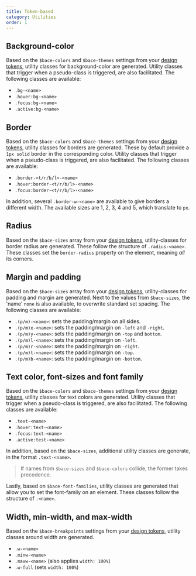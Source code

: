 ```yaml
---
title: Token-based
category: Utilities
order: 1
---
```


## Background-color

Based on the `$bace-colors` and `$bace-themes` settings from your [design tokens](/themes), utility classes for background-color are generated. Utility classes that trigger when a pseudo-class is triggered, are also facilitated. The following classes are available:

- `.bg-<name>`
- `.hover:bg-<name>`
- `.focus:bg-<name>`
- `.active:bg-<name>`

## Border

Based on the `$bace-colors` and `$bace-themes` settings from your [design tokens](/themes), utility classes for borders are generated. These by default provide a `1px solid` border in the corresponding color. Utility classes that trigger when a pseudo-class is triggered, are also facilitated. The following classes are available:

- `.border-<t/r/b/l>-<name>`
- `.hover:border-<t/r/b/l>-<name>`
- `.focus:border-<t/r/b/l>-<name>`

In addition, several `.border-w-<name>` are available to give borders a different width. The available sizes are 1, 2, 3, 4 and 5, which translate to `px`.

## Radius

Based on the `$bace-sizes` array from your [design tokens](/themes), utility-classes for border radius are generated. These follow the structure of `.radius-<name>`. These classes set the `border-radius` property on the element, meaning _all_ its corners.

## Margin and padding

Based on the `$bace-sizes` array from your [design tokens](/themes), utility-classes for padding and margin are generated. Next to the values from `$bace-sizes`, the 'name' `none` is also available, to overwrite standard set spacing. The following classes are available:

- `.(p/m)-<name>`: sets the padding/margin on all sides.
- `.(p/m)x-<name>`: sets the padding/margin on `-left` and `-right`.
- `.(p/m)y-<name>`: sets the padding/margin on `-top` and `bottom`.
- `.(p/m)l-<name>`: sets the padding/margin on `-left`.
- `.(p/m)r-<name>`: sets the padding/margin on `-right`.
- `.(p/m)t-<name>`: sets the padding/margin on `-top`.
- `.(p/m)b-<name>`: sets the padding/margin on `-bottom`.

## Text color, font-sizes and font family

Based on the `$bace-colors` and `$bace-themes` settings from your [design tokens](/themes), utility classes for text colors are generated. Utility classes that trigger when a pseudo-class is triggered, are also facilitated. The following classes are available:

- `.text-<name>`
- `.hover:text-<name>`
- `.focus:text-<name>`
- `.active:test-<name>`

In addition, based on the `$bace-sizes`, additional utility classes are generate, in the format `.text-<name>`.

> If names from `$bace-sizes` and `$bace-colors` collide, the former takes precedence.

Lastly, based on `$bace-font-families`, utility classes are generated that allow you to set the font-family on an element. These classes follow the structure of `.<name>`.

## Width, min-width, and max-width

Based on the `$bace-breakpoints` settings from your [design tokens](/themes), utility classes around width are generated.

- `.w-<name>`
- `.minw-<name>`
- `.maxw-<name>` (also applies `width: 100%`)
- `.w-full` (sets `width: 100%`)
